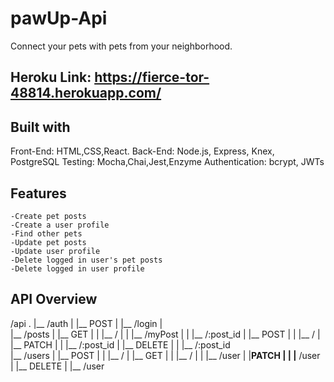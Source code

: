 # pawUp-Api
Connect your pets with pets from your neighborhood.

## Heroku Link: https://fierce-tor-48814.herokuapp.com/

## Built with
Front-End:
HTML,CSS,React.
Back-End:
Node.js, Express, Knex, PostgreSQL
Testing: Mocha,Chai,Jest,Enzyme
Authentication: bcrypt, JWTs

## Features
    -Create pet posts
    -Create a user profile
    -Find other pets
    -Update pet posts
    -Update user profile
    -Delete logged in user's pet posts
    -Delete logged in user profile

## API Overview
/api
.
|__ /auth
|    |__ POST
|        |__ /login
|  
|__ /posts
|   |__ GET
|   |    |__ /
|   |    |__ /myPost
|   |    |__ /:post_id
|   |__ POST
|   |   |__ /
|   |__ PATCH
|   |   |__ /:post_id
|   |__ DELETE
|   |   |__ /:post_id   
|__ /users
|    |__ POST
|    |    |__ /
|    |__ GET
|    |    |__ /
|    |    |__ /user
|    |__PATCH
|    |  |__ /user
|    |__ DELETE
|        |__ /user 